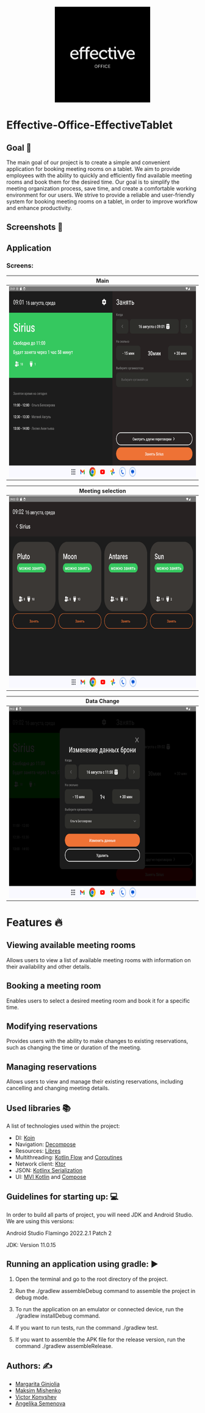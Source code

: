 <p align="center">
  <img src="..\assets\logo.jpg" width="" alt="light bulb icon" height="250">
</p>

# Effective-Office-EffectiveTablet

## Goal :dart:

The main goal of our project is to create a simple and convenient application for booking meeting
rooms on a tablet. We aim to provide employees with the ability to quickly and efficiently find
available meeting rooms and book them for the desired time. Our goal is to simplify the meeting
organization process, save time, and create a comfortable working environment for our users. We
strive to provide a reliable and user-friendly system for booking meeting rooms on a tablet, in
order to improve workflow and enhance productivity.

## Screenshots    :camera_flash:

## Application

### Screens:

|                        Main                         |
|:---------------------------------------------------:|
| <img height="500" src="..\assets\main-screen.png"/> |

|                        Meeting selection                         |
|:----------------------------------------------------------------:|
| <img height="500" src="..\assets\meeting-selection-screen.png"/> |

|                        Data Change                         |
|:----------------------------------------------------------:|
| <img height="500" src="..\assets\data-change-screen.png"/> |

# Features :fire:

## Viewing available meeting rooms

Allows users to view a list of available meeting rooms with information on their availability and
other details.

## Booking a meeting room

Enables users to select a desired meeting room and book it for a specific time.

## Modifying reservations

Provides users with the ability to make changes to existing reservations, such as changing the time
or duration of the meeting.

## Managing reservations

Allows users to view and manage their existing reservations, including cancelling and changing
meeting details.

## Used libraries 📚

A list of technologies used within the project:

* DI: [Koin](https://insert-koin.io/)
* Navigation: [Decompose](https://github.com/arkivanov/Decompose)
* Resources: [Libres](https://github.com/Skeptick/libres)
* Multithreading: [Kotlin Flow](https://kotlinlang.org/docs/flow.html)
  and [Coroutines](https://kotlinlang.org/docs/flow.html)
* Network client: [Ktor](https://ktor.io/)
* JSON: [Kotlinx Serialization](https://github.com/Kotlin/kotlinx.serialization)
* UI: [MVI Kotlin](https://github.com/arkivanov/MVIKotlin)
  and [Compose](https://developer.android.com/jetpack/compose/tooling)

## Guidelines for starting up: :computer:

In order to build all parts of project, you will need JDK and Android Studio. We are using this
versions:

Android Studio Flamingo 2022.2.1 Patch 2

JDK: Version 11.0.15

## Running an application using gradle: :arrow_forward:

1. Open the terminal and go to the root directory of the project.

2. Run the ./gradlew assembleDebug command to assemble the project in debug mode.

3. To run the application on an emulator or connected device, run the ./gradlew installDebug
   command.

4. If you want to run tests, run the command ./gradlew test.

5. If you want to assemble the APK file for the release version, run the command ./gradlew
   assembleRelease.

## Authors: :writing_hand:

- [Margarita Ginjolia](https://github.com/MargaritaDj)
- [Maksim Mishenko](https://github.com/UserNameMax)
- [Victor Konyshev](https://github.com/DireRaven-exe)
- [Angelika Semenova](https://github.com/Liker4ik26)
